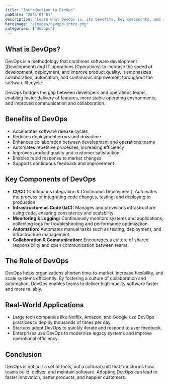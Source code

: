 ```yaml
---
title: "Introduction to DevOps"
pubDate: "2024-05-01"
description: "Learn what DevOps is, its benefits, key components, and its role in modern software development."
heroImage: "/images/devops-intro.png"
categories: ["devops"]
---
```


## What is DevOps?

DevOps is a methodology that combines software development (Development) and IT operations (Operations) to increase the speed of development, deployment, and improve product quality. It emphasizes collaboration, automation, and continuous improvement throughout the software lifecycle.

DevOps bridges the gap between developers and operations teams, enabling faster delivery of features, more stable operating environments, and improved communication and collaboration.

## Benefits of DevOps
- Accelerates software release cycles
- Reduces deployment errors and downtime
- Enhances collaboration between development and operations teams
- Automates repetitive processes, increasing efficiency
- Improves product quality and customer satisfaction
- Enables rapid response to market changes
- Supports continuous feedback and improvement

## Key Components of DevOps
- **CI/CD** (Continuous Integration & Continuous Deployment): Automates the process of integrating code changes, testing, and deploying to production.
- **Infrastructure as Code (IaC):** Manages and provisions infrastructure using code, ensuring consistency and scalability.
- **Monitoring & Logging:** Continuously monitors systems and applications, collecting logs for troubleshooting and performance optimization.
- **Automation:** Automates manual tasks such as testing, deployment, and infrastructure management.
- **Collaboration & Communication:** Encourages a culture of shared responsibility and open communication between teams.

## The Role of DevOps
DevOps helps organizations shorten time-to-market, increase flexibility, and scale systems efficiently. By fostering a culture of collaboration and automation, DevOps enables teams to deliver high-quality software faster and more reliably.

## Real-World Applications
- Large tech companies like Netflix, Amazon, and Google use DevOps practices to deploy thousands of times per day.
- Startups adopt DevOps to quickly iterate and respond to user feedback.
- Enterprises use DevOps to modernize legacy systems and improve operational efficiency.

## Conclusion
DevOps is not just a set of tools, but a cultural shift that transforms how teams build, deliver, and maintain software. Adopting DevOps can lead to faster innovation, better products, and happier customers.
